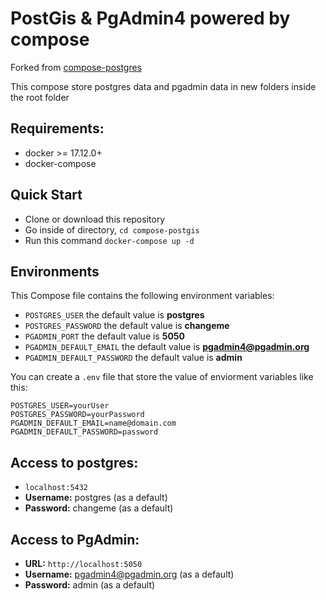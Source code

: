 # PostGis & PgAdmin4 powered by compose
Forked from [compose-postgres](https://github.com/khezen/compose-postgres)

This compose store postgres data and pgadmin data in new folders inside the root folder

## Requirements:
* docker >= 17.12.0+
* docker-compose

## Quick Start
* Clone or download this repository
* Go inside of directory,  `cd compose-postgis`
* Run this command `docker-compose up -d`


## Environments
This Compose file contains the following environment variables:

* `POSTGRES_USER` the default value is **postgres**
* `POSTGRES_PASSWORD` the default value is **changeme**
* `PGADMIN_PORT` the default value is **5050**
* `PGADMIN_DEFAULT_EMAIL` the default value is **pgadmin4@pgadmin.org**
* `PGADMIN_DEFAULT_PASSWORD` the default value is **admin**

You can create a `.env` file that store the value of enviorment variables like this:
```
POSTGRES_USER=yourUser
POSTGRES_PASSWORD=yourPassword
PGADMIN_DEFAULT_EMAIL=name@domain.com
PGADMIN_DEFAULT_PASSWORD=password
```


## Access to postgres: 
* `localhost:5432`
* **Username:** postgres (as a default)
* **Password:** changeme (as a default)

## Access to PgAdmin: 
* **URL:** `http://localhost:5050`
* **Username:** pgadmin4@pgadmin.org (as a default)
* **Password:** admin (as a default)
